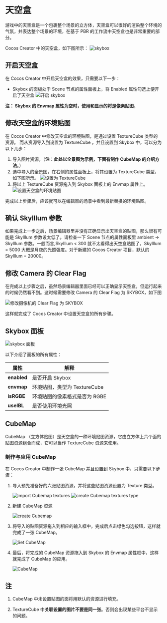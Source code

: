 # 天空盒

游戏中的天空盒是一个包裹整个场景的立方体，天空盒可以很好的渲染整个环境的气氛，并表达整个场景的环境，在基于 PBR 的工作流中天空盒也是非常重要的部分。

 Cocos Creator 中的天空盒，如下图所示：
![skybox](skybox/Skybox.png)

## 开启天空盒

在 Cocos Creator 中开启天空盒的效果，只需要以下一步：

- Skybox 的面板处于 Scene 节点的属性面板上，将 Enabled 属性勾选上便开启了天空盒
![开启 skybox](skybox/SkyboxPanel.jpg)

**注： Skybox 的 Envmap 属性为空时，使用和显示的将是像素贴图**。

## 修改天空盒的环境贴图

在 Cocos Creator 中修改天空盒的环境贴图，是通过设置 TextureCube 类型的资源。
而从资源导入到设置为 TextureCube ，并且设置到 Skybox 中，可以分为以下几步：

1. 导入图片资源。（**注：此处以全景图为示例，下面有制作 CubeMap 的介绍方法**。）
2. 选中导入的全景图，在右侧的属性面板上，将其设置为 TextureCube 类型，如下图所示。
![设置为 TextureCube](skybox/TextureCube.jpg)
3. 将以上 TextureCube 资源拖入到 Skybox 面板上的 Envmap 属性上。
![设置天空盒的环境贴图](skybox/EnvmapSet.jpg)

完成以上步骤后，应该就可以在编辑器的场景中看到最新替换的环境贴图。

## 确认 SkyIllum 参数

如果完成上一步之后，场景编辑器里并没有正确显示出天空盒的贴图，那么很有可能是 SkyIllum 参数设太低了。请检查一下 Scene 节点的属性面板里 ambient -> SkyIllum 参数。一般而言,SkyIllum < 300 就不太看得出天空盒贴图了，SkyIllum = 5000 大概是月夜的光照强度。对于新建的 Cocos Creator 项目，默认的 SkyIllum = 20000。

## 修改 Camera 的 Clear Flag

在完成以上步骤之后，虽然场景编辑器里面已经可以正确显示天空盒，但运行起来的时候仍然看不到。这时候需要修改 Camera 的 Clear Flag 为 SKYBOX，如下图

![修改摄像机的 Clear Flag 为 SKYBOX](skybox/SkyboxCamera.jpg)

这样就完成了 Cocos Creator 中设置天空盒的所有步骤。


## Skybox 面板

![ skybox 面板](skybox/SkyboxDetail.jpg)

以下介绍了面板的所有属性：

属性 | 解释
---|---
**enabled** | 是否开启 Skybox
**envmap** | 环境贴图，类型为 TextureCube
**isRGBE** | 环境贴图的像素格式是否为 RGBE
**useIBL** | 是否使用环境光照

## CubeMap

CubeMap （立方体贴图）是天空盒的一种环境贴图资源，它由立方体上六个面的贴图资源组合而成，它可以当作 TextureCube 资源来使用。

### 制作与应用 CubeMap

在 Cocos Creator 中制作一张 CubeMap 并且设置到 Skybox 中，只需要以下步骤：

1. 导入预先准备好的六张贴图资源，并将这些贴图资源设置为 Texture 类型。

   ![import Cubemap textures](skybox/Cubemap_Textures.png)
   ![create Cubemap textures type](skybox/Cubemap_Textures_type.png)

2. 新建 CubeMap 资源

    ![create Cubemap](skybox/Cubemap_Create.png)

3. 将导入的贴图资源拖入到相应的输入框中，完成后点击绿色勾选按钮，这样就完成了一张 CubeMap。

    ![Set CubeMap](skybox/Cubemap_Inspector.png)

4. 最后，将完成的 CubeMap 资源拖入到 Skybox 的 Envmap 属性框中，这样就完成了 CubeMap 的应用。

    ![CubeMap](skybox/Cubemap_Show.png)

## 注

1. CubeMap 中未设置贴图的面将用默认的资源进行填充。

2. TextureCube 中**关联设置的图片不要是同一张**。否则会出现某些平台不显示的问题。
